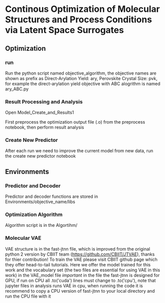 # Continous Optimization of Molecular Structures and Process Conditions via Latent Space Surrogates

## Optimization

### run
Run the python script named objective_algorithm, the objective names are shown as prefix as Direct-Arylation Yield: ary, Perovskite Crystal Size: pvk, for example the direct-arylation yield objective with ABC alogrithm is named ary_ABC.py

### Result Processing and Analysis
Open Model_Create_and_Results1

First preprocess the optimization output file (.o) from the preprocess notebook, then perform result analysis

### Create New Predictor
After each run we need to improve the current model from new data, run the create new predictor notebook

## Environments

### Predictor and Decoder
Predictor and decoder functions are stored in Environments/objective_name/libs

### Optimization Algorithm
Algorithm script is in the Algortihm/ 

### Molecular VAE
VAE structure is in the fast-jtnn file, which is improved from the original python 2 version by CBIIT team (https://github.com/CBIIT/JTVAE), thanks for thier contribution!
To train the VAE please visit CBIIT github page which they offer head-to-tail tutorials. Here we offer the model trained for this work and the vocabulary set (the two files are essential for using VAE in this work) in the VAE_model file
*important* in the file the fast-jtnn is designed for GPU, if run on CPU all .to('cuda') lines must change to .to('cpu'), note that jupyter files in analysis runs VAE in cpu, when running the code it is recommend to copy a CPU version of fast-jtnn to your local directory and run the CPU file with it

